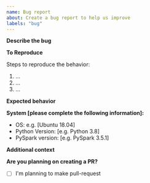 ```yaml
---
name: Bug report
about: Create a bug report to help us improve
labels: "bug"
---
```


**Describe the bug**

<!-- A clear and concise description of what the bug is. -->

**To Reproduce**

Steps to reproduce the behavior:

1. ...
2. ...
3. ...

**Expected behavior**

<!-- A clear and concise description of what you expected to happen. -->

**System [please complete the following information]:**

-   OS: e.g. [Ubuntu 18.04]
-   Python Version: [e.g. Python 3.8]
-   PySpark version: [e.g. PySpark 3.5.1]

**Additional context**

<!-- Add any other context about the problem here. -->

**Are you planning on creating a PR?**

<!-- Check the box below with an `x` if you are willing to create a PR. -->

- [ ] I'm planning to make pull-request